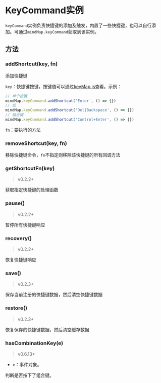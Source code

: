 # KeyCommand实例

`keyCommand`实例负责快捷键的添加及触发，内置了一些快捷键，也可以自行添加。可通过`mindMap.keyCommand`获取到该实例。

## 方法

### addShortcut(key, fn)

添加快捷键

`key`：快捷键按键，按键值可以通过[keyMap.js](https://github.com/wanglin2/mind-map/blob/main/simple-mind/src/core/command/keyMap.js)查看。示例：

```js
// 单个按键
mindMap.keyCommand.addShortcut('Enter', () => {})
// 或
mindMap.keyCommand.addShortcut('Del|Backspace', () => {})
// 组合键
mindMap.keyCommand.addShortcut('Control+Enter', () => {})
```

`fn`：要执行的方法

### removeShortcut(key, fn)

移除快捷键命令，`fn`不指定则移除该快捷键的所有回调方法

### getShortcutFn(key)

> v0.2.2+

获取指定快捷键的处理函数

### pause()

> v0.2.2+

暂停所有快捷键响应

### recovery()

> v0.2.2+

恢复快捷键响应

### save()

> v0.2.3+

保存当前注册的快捷键数据，然后清空快捷键数据

### restore()

> v0.2.3+

恢复保存的快捷键数据，然后清空缓存数据

### hasCombinationKey(e)

> v0.6.13+

- `e`：事件对象。

判断是否按下了组合键。